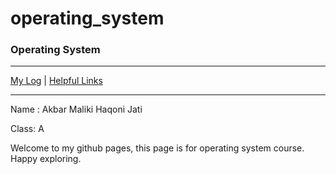 # operating_system
### Operating System
***

[My Log](TXT) | [Helpful Links](LINKS)

***
Name : Akbar Maliki Haqoni Jati

Class: A

Welcome to my github pages, this page is for operating system course. Happy exploring. 
